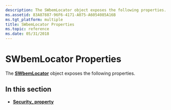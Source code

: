 ```yaml
---
description: The SWbemLocator object exposes the following properties.
ms.assetid: 83A87887-96F6-4171-A075-A6054085A16B
ms.tgt_platform: multiple
title: SWbemLocator Properties
ms.topic: reference
ms.date: 05/31/2018
---
```


# SWbemLocator Properties

The [**SWbemLocator**](swbemlocator.md) object exposes the following properties.

## In this section

-   [**Security\_ property**](swbemlocator-security-.md)

 

 



